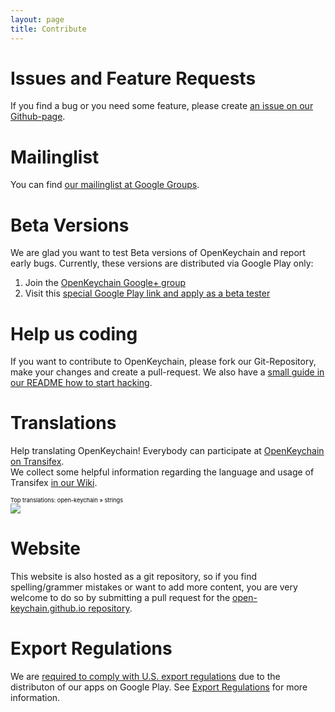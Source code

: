 ```yaml
---
layout: page
title: Contribute
---
```


# Issues and Feature Requests

If you find a bug or you need some feature, please create [an issue on our Github-page](https://github.com/open-keychain/open-keychain/issues).

# Mailinglist

You can find [our mailinglist at Google Groups](http://groups.google.com/d/forum/openpgp-keychain-dev).

# Beta Versions

We are glad you want to test Beta versions of OpenKeychain and report early bugs.
Currently, these versions are distributed via Google Play only:

 1. Join the [OpenKeychain Google+ group](https://plus.google.com/u/0/communities/100667924987940385351)
 2. Visit this [special Google Play link and apply as a beta tester](https://play.google.com/apps/testing/org.sufficientlysecure.keychain)

#  Help us coding 

If you want to contribute to OpenKeychain, please fork our Git-Repository, make your changes and create a pull-request.
We also have a [small guide in our README how to start hacking](https://github.com/open-keychain/open-keychain#how-to-help-the-project).

# Translations

Help translating OpenKeychain! Everybody can participate at [OpenKeychain on Transifex](http://www.transifex.com/projects/p/open-keychain/).  
We collect some helpful information regarding the language and usage of Transifex [in our Wiki](https://github.com/open-keychain/open-keychain/wiki/Language-Conventions).

<a target="_blank" style="text-decoration:none; color:black; font-size:66%" href="https://www.transifex.com/projects/p/open-keychain/resource/strings/" 
title="See more information on Transifex.com">Top translations: open-keychain » strings</a><br/>
<img border="0" src="https://www.transifex.com/projects/p/open-keychain/resource/strings/chart/image_png"/>

# Website

This website is also hosted as a git repository, so if you find spelling/grammer mistakes or want to add more content, you are very welcome to do so by submitting a pull request for the [open-keychain.github.io repository](https://github.com/open-keychain/open-keychain.github.io).

# Export Regulations
We are [required to comply with U.S. export regulations](https://support.google.com/googleplay/android-developer/answer/113770) due to the distributon of our apps on Google Play.
See [Export Regulations](http://www.openkeychain.org/contribute/export-regulations) for more information.